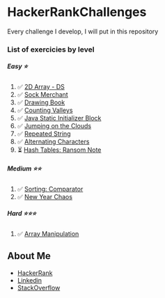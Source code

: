 # HackerRankChallenges
Every challenge I develop, I will put in this repository

### List of exercicies by level
##### Easy ⭐
1. ✅ [2D Array - DS](https://www.hackerrank.com/challenges/2d-array/problem)
2. ✅ [Sock Merchant](https://www.hackerrank.com/challenges/sock-merchant/problem)
3. ✅ [Drawing Book](https://www.hackerrank.com/challenges/drawing-book/problem)
4. ✅ [Counting Valleys](https://www.hackerrank.com/challenges/counting-valleys/problem)
5. ✅ [Java Static Initializer Block](https://www.hackerrank.com/challenges/java-static-initializer-block/problem)
6. ✅ [Jumping on the Clouds](https://www.hackerrank.com/challenges/jumping-on-the-clouds/problem)
7. ✅ [Repeated String](https://www.hackerrank.com/challenges/repeated-string/problem)
8. ✅ [Alternating Characters](https://www.hackerrank.com/challenges/alternating-characters/problem)
9. ⏳ [Hash Tables: Ransom Note](https://www.hackerrank.com/challenges/ctci-ransom-note/problem)

##### Medium ⭐⭐
1. ✅ [Sorting: Comparator](https://www.hackerrank.com/challenges/ctci-comparator-sorting/problem)
2. ✅ [New Year Chaos](https://www.hackerrank.com/challenges/new-year-chaos/problem)

##### Hard ⭐⭐⭐ 
1. ✅ [Array Manipulation](https://www.hackerrank.com/challenges/crush/problem)

## About Me 
* [HackerRank](https://www.hackerrank.com/pedrobragadev)
* [Linkedin](https://www.linkedin.com/in/pedrobragadev/)
* [StackOverflow](https://stackoverflow.com/story/pedrobragadev)
